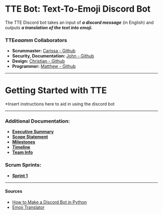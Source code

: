 # TTE Bot: Text-To-Emoji Discord Bot
The TTE Discord bot takes an input of ***a discord message*** (in English) and outputs ***a translation of the text into emoji.*** <br>

### TTE***eaamm*** Collaborators
- **Scrummaster:** [Carissa - Github](https://github.com/carissalk) <br>
- **Security, Documentation:** [John - Github](https://github.com/jrdino) <br>
- **Design:** [Christian - Github](https://github.com/Cthede11) <br>
- **Programmer:** [Matthew - Github](https://github.com/mradams4220) <br>

---

# Getting Started with TTE
*Insert instructions here to aid in using the discord bot

---
### Additional Documentation:
- [**Executive Summary**](https://github.com/carissalk/CYBR404AGILE/blob/main/Documentation/ExecutiveSummary.md) <br>
- [**Scope Statement**](https://github.com/carissalk/CYBR404AGILE/blob/main/Documentation/ScopeStatement.md) <br>
- [**Milestones**](https://github.com/carissalk/CYBR404AGILE/blob/main/Documentation/Milestones.md) <br>
- [**Timeline**](https://github.com/carissalk/CYBR404AGILE/blob/main/Documentation/timeline.jpg) <br>
- [**Team Info**](https://github.com/carissalk/CYBR404AGILE/blob/main/Documentation/Team%20Info.md) <br>
### Scrum Sprints:
- [**Sprint 1**](https://github.com/carissalk/CYBR404AGILE/blob/main/Documentation/Sprints/SprintOne.md) <br>
---
#### Sources
- [How to Make a Discord Bot in Python](https://realpython.com/how-to-make-a-discord-bot-python/) <br>
- [Emoji Translator](https://github.com/notwaldorf/emoji-translate) <br>

